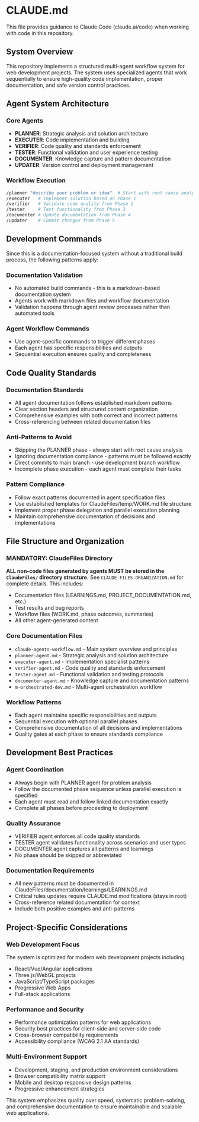# CLAUDE.md

This file provides guidance to Claude Code (claude.ai/code) when working with code in this repository.

## System Overview

This repository implements a structured multi-agent workflow system for web development projects. The system uses specialized agents that work sequentially to ensure high-quality code implementation, proper documentation, and safe version control practices.

## Agent System Architecture

### Core Agents
- **PLANNER**: Strategic analysis and solution architecture
- **EXECUTER**: Code implementation and building  
- **VERIFIER**: Code quality and standards enforcement
- **TESTER**: Functional validation and user experience testing
- **DOCUMENTER**: Knowledge capture and pattern documentation
- **UPDATER**: Version control and deployment management

### Workflow Execution
```bash
/planner "describe your problem or idea"  # Start with root cause analysis
/executer   # Implement solution based on Phase 1
/verifier   # Validate code quality from Phase 2  
/tester     # Test functionality from Phase 3
/documenter # Update documentation from Phase 4
/updater    # Commit changes from Phase 5
```

## Development Commands

Since this is a documentation-focused system without a traditional build process, the following patterns apply:

### Documentation Validation
- No automated build commands - this is a markdown-based documentation system
- Agents work with markdown files and workflow documentation
- Validation happens through agent review processes rather than automated tools

### Agent Workflow Commands
- Use agent-specific commands to trigger different phases
- Each agent has specific responsibilities and outputs
- Sequential execution ensures quality and completeness

## Code Quality Standards

### Documentation Standards
- All agent documentation follows established markdown patterns
- Clear section headers and structured content organization
- Comprehensive examples with both correct and incorrect patterns
- Cross-referencing between related documentation files

### Anti-Patterns to Avoid
- Skipping the PLANNER phase - always start with root cause analysis
- Ignoring documentation compliance - patterns must be followed exactly
- Direct commits to main branch - use development branch workflow
- Incomplete phase execution - each agent must complete their tasks

### Pattern Compliance
- Follow exact patterns documented in agent specification files
- Use established templates for ClaudeFiles/temp/WORK.md file structure
- Implement proper phase delegation and parallel execution planning
- Maintain comprehensive documentation of decisions and implementations

## File Structure and Organization

### MANDATORY: ClaudeFiles Directory
**ALL non-code files generated by agents MUST be stored in the `ClaudeFiles/` directory structure.** See `CLAUDE-FILES-ORGANIZATION.md` for complete details. This includes:
- Documentation files (LEARNINGS.md, PROJECT_DOCUMENTATION.md, etc.)
- Test results and bug reports
- Workflow files (WORK.md, phase outcomes, summaries)
- All other agent-generated content

### Core Documentation Files
- `claude-agents-workflow.md` - Main system overview and principles
- `planner-agent.md` - Strategic analysis and solution architecture
- `executer-agent.md` - Implementation specialist patterns
- `verifier-agent.md` - Code quality and standards enforcement
- `tester-agent.md` - Functional validation and testing protocols
- `documenter-agent.md` - Knowledge capture and documentation patterns
- `m-orchestrated-dev.md` - Multi-agent orchestration workflow

### Workflow Patterns
- Each agent maintains specific responsibilities and outputs
- Sequential execution with optional parallel phases
- Comprehensive documentation of all decisions and implementations
- Quality gates at each phase to ensure standards compliance

## Development Best Practices

### Agent Coordination
- Always begin with PLANNER agent for problem analysis
- Follow the documented phase sequence unless parallel execution is specified
- Each agent must read and follow linked documentation exactly
- Complete all phases before proceeding to deployment

### Quality Assurance
- VERIFIER agent enforces all code quality standards
- TESTER agent validates functionality across scenarios and user types
- DOCUMENTER agent captures all patterns and learnings
- No phase should be skipped or abbreviated

### Documentation Requirements
- All new patterns must be documented in ClaudeFiles/documentation/learnings/LEARNINGS.md
- Critical rules updates require CLAUDE.md modifications (stays in root)
- Cross-reference related documentation for context
- Include both positive examples and anti-patterns

## Project-Specific Considerations

### Web Development Focus
The system is optimized for modern web development projects including:
- React/Vue/Angular applications
- Three.js/WebGL projects  
- JavaScript/TypeScript packages
- Progressive Web Apps
- Full-stack applications

### Performance and Security
- Performance optimization patterns for web applications
- Security best practices for client-side and server-side code
- Cross-browser compatibility requirements
- Accessibility compliance (WCAG 2.1 AA standards)

### Multi-Environment Support
- Development, staging, and production environment considerations
- Browser compatibility matrix support
- Mobile and desktop responsive design patterns
- Progressive enhancement strategies

This system emphasizes quality over speed, systematic problem-solving, and comprehensive documentation to ensure maintainable and scalable web applications.